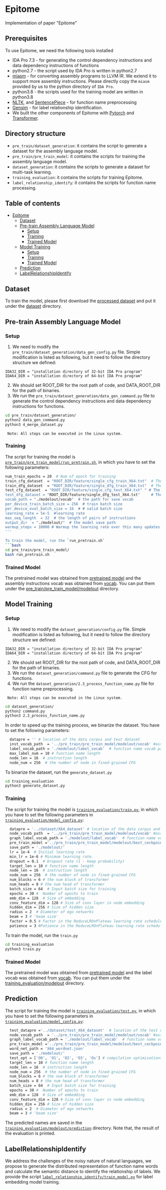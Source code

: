 # Epitome
Implementation of paper "Epitome"


## Prerequisites
To use Epitome, we need the following tools installed
- IDA Pro 7.3 - for generating the control dependency instructions and data dependency instructions of functions
- python2.7 - the script used by IDA Pro is written in python2.7
- [miasm](https://github.com/cea-sec/miasm) - for converting assembly programs to LLVM IR. We extend it to support more assembly instructions. Please directly copy the `miasm` provided by us to the python directory of `IDA Pro`.
- python3.8 - the scripts used for the training model are written in python3.8
- [NLTK](https://www.nltk.org/), and [SentencePiece](https://github.com/google/sentencepiece)  - for function name preprocessing
- [Gensim](https://radimrehurek.com/gensim/models/word2vec.html) - for label relationship identification.
- We built the other components of Epitome with [Pytorch](https://pytorch.org/) and [Transformer](https://huggingface.co/docs/transformers/v4.18.0/en/index).

## Directory structure
- `pre_train/dataset_generation`: it contains the script to generate a dataset for the assembly language model.
- `pre_train/pre_train_model`: it contains the scripts for training the assembly language model.
- `dataset_generation`:  it contains the scripts to generate a dataset for multi-task learning.
- `training_evaluation`: it contains the scripts for training Epitome.
- `label_relationship_identify`: it contains the scripts for function name processing. 

## Table of contents

- [Epitome](#epitome)
  - [Dataset](#dataset)
  - [Pre-train Assembly Language Model](#pre-train-assembly-language-model)
    - [Setup](#setup)
    - [Training](#training)
    - [Trained Model](#trained-model)
  - [Model Training](#model-training)
    - [Setup](#setup)
    - [Training](#training)
    - [Trained Model](#trained-model)
  - [Prediction](#prediction)
  - [LabelRelationshipIdentify](#label-relationship-identify)

## Dataset
To train the model, please first download the [processed dataset](https://drive.google.com/file/d/1QsxoRSSVlDDidasTu4GRfNRQNwjJiqcD/view?usp=sharing) and put it under the [dataset](dataset) directory.

## Pre-train Assembly Language Model
### Setup
1. We need to modify the `pre_train/dataset_generation/data_gen_config.py` file. Simple modification is listed as following, but it need to follow the directory structure we defined:
```
IDA32_DIR = "installation directory of 32-bit IDA Pro program"
IDA64_DIR = "installation directory of 64-bit IDA Pro program"
```
2. We should set ROOT_DIR for the root path of code, and DATA_ROOT_DIR for the path of binaries.
3. We run the `pre_train/dataset_generation/data_gen_command.py` file to generate the control dependency instructions and data dependency instructions for functions.

```bash
cd pre_train/dataset_generation/
python2 data_gen_command.py
python3 4_merge_dataset.py
```
   
` Note: All steps can be executed in the Linux system.`

### Training
The script for training the model is [`pre_train/pre_train_model/run_pretrain.sh`](pre_train/pre_train_model/run_pretrain.sh), in which you have to set the following parameters:

```bash
num_train_epochs = 20  # Num of epoch for training 
train_cfg_dataset  = "ROOT_DIR/feature/single_cfg_train_X64.txt"  # The train path of pairs of control dependency instructions
train_dfg_dataset  = "ROOT_DIR/feature/single_dfg_train_X64.txt"  # The train path of pairs of data dependency instructions
test_cfg_dataset  = "ROOT_DIR/feature/single_cfg_test_X64.txt" " # The valid path of pairs of control dependency instructions
test_dfg_dataset = "ROOT_DIR/feature/single_dfg_test_X64.txt"     # The valid path of pairs of data dependency instructions
vocab_path = "./modelout/vocab"  # the path for save vocab
per_device_train_batch_size = 256  # train batch size
per_device_eval_batch_size = 16  # # valid batch size
learning_rate = 5e-5  #learning rate
max_seq_length  = 32  # the length of pairs of instructions    
output_dir  = "./modelout/"  # the model save path
warmup_steps = 10000 # Warmup the learning rate over this many updates
'''

To train the model, run the `run_pretrain.sh`
```bash
cd pre_train/pre_train_model/
bash run_pretrain.sh
```

### Trained Model
The pretrained model was obtained from [pretrained model](https://drive.google.com/drive/folders/1R6neL8T2Rknm8T95p3bST9dehreKGc-m?usp=sharing) and the assembly instructions vocab was obtained from [vocab](https://drive.google.com/file/d/1jIETwM2slYPe5Ob3adTTnAVoAAyvk6lK/view?usp=sharing). You can put them under the [pre_train/pre_train_model/modelout](pre_train/pre_train_model/modelout) directory.

## Model Training

### Setup

1. We need to modify the `dataset_generation/config.py` file. Simple modification is listed as following, but it need to follow the directory structure we defined:
```
IDA32_DIR = "installation directory of 32-bit IDA Pro program"
IDA64_DIR = "installation directory of 64-bit IDA Pro program"
```
2. We should set ROOT_DIR for the root path of code, and DATA_ROOT_DIR for the path of binaries.
3. We run the `dataset_generation/command.py` file to generate the CFG for functions.
4. We run the `dataset_generation/2.3_process_function_name.py` file for function name preprocessing.
   
` Note: All steps can be executed in the Linux system.`

```bash
cd dataset_generation/
python2 command.py
python3 2.3_process_function_name.py
```

In order to speed up the training process, we  binarize the dataset. You have to set the following parameters:

```bash
  datapre = '' # location of the data corpus and test dataset
  inst_vocab_path  = '../pre_train/pre_train_model/modelout/vocab' #assembly instruction vocab path which is pretrain model generate
  label_vocab_path = './modelout/label_vocab'  # function name vocab path
  max_label_num = 10 # function name length
  node_len = 16  # instruction length
  node_num = 256  # the number of node in fined-grained CFG
```

To binarize the dataset, run the `generate_dataset.py`

```bash
cd training_evaluation
python3 generate_dataset.py
```

### Training


The script for training the model is [`training_evaluation/train.py`](training_evaluation/train.py), in which you have to set the following parameters in [`training_evaluation/model_config.py`](training_evaluation/model_config.py):

```bash
  datapre = '../dataset/X64_dataset' # location of the data corpus and test dataset
  node_vocab_path  = '../pre_train/pre_train_model/modelout/vocab' #assembly instruction vocab path which is pretrain model generate
  graph_label_vocab_path = './modelout/label_vocab'  # function name vocab path
  pre_train_model ='../pre_train/pre_train_model/modelout/best_ceckpoint' # pre-train model path
  save_path = './modelout/'
  lr = 1e-4  # Initial learning rate
  min_lr = 1e-6 # Minimum learning rate.
  dropout = 0.1  # Dropout rate (1 - keep probability)
  target_len = 10 # function name length
  node_len = 16  # instruction length
  node_num = 256  # the number of node in fined-grained CFG
  num_blocks = 6 # the num block of transformer
  num_heads = 8 # the num head of transformer
  batch_size = 64  # Input batch size for training
  epochs = 30 #  Number of epochs to train
  emb_dim = 128  # Size of embedding
  conv_feature_dim = 128 # Size of conv layer in node embedding
  hidden_dim = 256 # Size of hidden size
  radius = 2  # Diameter of ego networks
  beam = 3 # 'beam size'
  factor = 0.5 # Factor in the ReduceLROnPlateau learning rate scheduler
  patience = 3 #Patience in the ReduceLROnPlateau learning rate scheduler
```

To train the model, run the `train.py`

```bash
cd training_evaluation
python3 train.py
```

### Trained Model
The pretrained model was obtained from [pretrained model](https://drive.google.com/file/d/1QsxoRSSVlDDidasTu4GRfNRQNwjJiqcD/view?usp=sharing) and the label vocab was obtained from [vocab](https://drive.google.com/file/d/1fAZaJvUhmiv46ni21aZylUINNE6UPWNx/view?usp=sharing).
You can put them under the [training_evaluation/modelout](training_evalution/modelout) directory.

  
## Prediction

The script for training the model is [`training_evaluation/test.py`](training_evaluation/test.py), in which you have to set the following parameters in [`training_evaluation/model_config.py`](training_evaluation/model_config.py):

```bash
  test_datapre ='../dataset/test_X64_dataset'  # location of the test dataset
  node_vocab_path  = '../pre_train/pre_train_model/modelout/vocab' #assembly instruction vocab path which is pretrain model generate
  graph_label_vocab_path = './modelout/label_vocab'  # function name vocab path
  pre_train_model ='../pre_train/pre_train_model/modelout/best_ceckpoint' # pre-train model path
  word_net_path = 'X64_wordnet.json' 
  save_path = './modelout/'
  test_opt = ['O0', 'O1', 'O2', 'O3', 'Os'] # compilation optimizations for testing 
  target_len = 10 # function name length
  node_len = 16  # instruction length
  node_num = 256  # the number of node in fined-grained CFG
  num_blocks = 6 # the num block of transformer
  num_heads = 8 # the num head of transformer
  batch_size = 64  # Input batch size for training
  epochs = 30 #  Number of epochs to train
  emb_dim = 128  # Size of embedding
  conv_feature_dim = 128 # Size of conv layer in node embedding
  hidden_dim = 256 # Size of hidden size
  radius = 2  # Diameter of ego networks
  beam = 3 # 'beam size'
```

The predicted names are saved in the [`training_evaluation/modelout/prediction`](training_evaluation/modelout/prediction) directory. Note that, the result of the evaluation is printed.


## LabelRelationshipIdentify

We address the challenges of the noisy nature of natural languages, we propose to generate the distributed representation of function name words and calculate the semantic distance to identify the relationship of labels. We provide the script [`label_relationship_identify/train_model.py`](label_relationship_identify/train_model.py) for label embedding model training.


